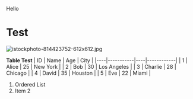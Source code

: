 Hello
# Test

![istockphoto-814423752-612x612.jpg](https://docs-api.cloudlabs.ai/repos/raw.githubusercontent.com/Rabin-spektra/Messi-Project/main/messi-test-folder/images/istockphoto-814423752-612x612.jpg?token=8b2t1Sg45N8JBe8QNwBlyhJq)

<grouped-questions source="labguidepage0016PLNeu2V" />

<question source="labguidepage001SdAp7vme" />

**Table Test**
| ID  | Name       | Age | City        |
|----|-----------|----|------------|
| 1  | Alice      | 25 | New York   |
| 2  | Bob        | 30 | Los Angeles |
| 3  | Charlie    | 28 | Chicago    |
| 4  | David      | 35 | Houston    |
| 5  | Eve        | 22 | Miami      |



1. Ordered List
2. Item 2
